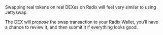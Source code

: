 Swapping real tokens on real DEXes on Radix will feel very similar to using Jettyswap.

The DEX will _propose_ the swap transaction to your Radix Wallet, you’ll have a chance to review it, and then submit it if everything looks good.
